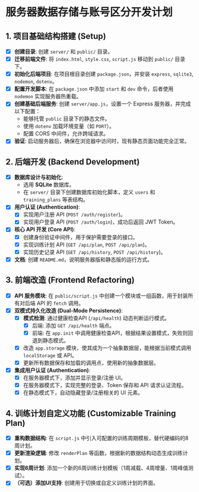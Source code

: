 # 服务器数据存储与账号区分开发计划

## 1. 项目基础结构搭建 (Setup)
- [x] **创建目录**: 创建 `server/` 和 `public/` 目录。
- [x] **迁移前端文件**: 将 `index.html`, `style.css`, `script.js` 移动到 `public/` 目录下。
- [x] **初始化后端项目**: 在项目根目录创建 `package.json`，并安装 `express`, `sqlite3`, `nodemon`, `dotenv`。
- [x] **配置开发脚本**: 在 `package.json` 中添加 `start` 和 `dev` 命令，后者使用 `nodemon` 实现服务器热重载。
- [x] **创建基础后端服务**: 创建 `server/app.js`，设置一个 Express 服务器，并完成以下配置：
  - 能够托管 `public` 目录下的静态文件。
  - 使用 `dotenv` 加载环境变量（如 `PORT`）。
  - 配置 CORS 中间件，允许跨域请求。
- [x] **验证**: 启动服务器后，确保在浏览器中访问时，现有静态页面功能完全正常。

## 2. 后端开发 (Backend Development)
- [x] **数据库设计与初始化**:
  - 选用 **SQLite** 数据库。
  - 在 `server/` 目录下创建数据库初始化脚本，定义 `users` 和 `training_plans` 等表结构。
- [x] **用户认证 (Authentication)**:
  - [x] 实现用户注册 API (`POST /auth/register`)。
  - [x] 实现用户登录 API (`POST /auth/login`)，成功后返回 JWT Token。
- [x] **核心 API 开发 (Core API)**:
  - [x] 创建身份验证中间件，用于保护需要登录的接口。
  - [x] 实现训练计划 API (`GET /api/plan`, `POST /api/plan`)。
  - [x] 实现历史记录 API (`GET /api/history`, `POST /api/history`)。

- [x] **文档**: 创建 `README.md`，说明服务器版和静态版的运行方式。

## 3. 前端改造 (Frontend Refactoring)
- [x] **API 服务模块**: 在 `public/script.js` 中创建一个模块或一组函数，用于封装所有对后端 API 的 `fetch` 调用。
- [x] **双模式持久化改造 (Dual-Mode Persistence)**:
  - [x] **模式检测**: 通过健康检查API (`/api/health`) 动态判断运行模式。
    - [x] 后端: 添加 `GET /api/health` 端点。
    - [x] 前端: 在 `app.init` 中调用健康检查API，根据结果设置模式，失败则回退到静态模式。
  - [x] 改造 `app.storage` 模块，使其成为一个抽象数据层，能根据当前模式调用 `localStorage` 或 API。
  - [x] 更新所有数据保存和加载的调用点，使用新的抽象数据层。
- [x] **集成用户认证 (Authentication)**:
  - [x] 在服务器模式下，添加并显示登录/注册 UI。
  - [x] 在服务器模式下，实现完整的登录、Token 保存和 API 请求认证流程。
  - [x] 在静态模式下，自动隐藏登录/注册相关的 UI 元素。

## 4. 训练计划自定义功能 (Customizable Training Plan)
- [x] **重构数据结构**: 在 `script.js` 中引入可配置的训练周期模板，替代硬编码的8周计划。
- [x] **更新渲染逻辑**: 修改 `renderPlan` 等函数，根据新的数据结构动态生成训练计划。
- [x] **实现6周计划**: 添加一个新的6周训练计划模板（1周减载、4周增量、1周峰值测试）。
- [x] **（可选）添加UI支持**: 创建用于切换或自定义训练计划的界面。

